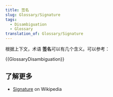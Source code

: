 ```yaml
---
title: 签名
slug: Glossary/Signature
tags:
  - Disambiguation
  - Glossary
translation_of: Glossary/Signature
---
```

根据上下文，术语 **签名**可以有几个含义。可以参考：

{{GlossaryDisambiguation}}

## 了解更多

- [Signature](https://zh.wikipedia.org/wiki/Signature_(disambiguation)) on Wikipedia
